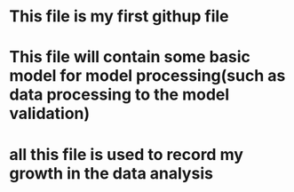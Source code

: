 # This file is my first githup file 
# This file will contain some basic model for model processing(such as data processing to the model validation)
# all this file is used to record my growth in the data analysis
